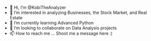 - 👋 Hi, I’m @KobiTheAnalyzer
- 👀 I’m interested in analyzing Businesses, the Stock Market, and Real Estate
- 🌱 I’m currently learning Advanced Python
- 💞️ I’m looking to collaborate on Data Analysis projects
- 📫 How to reach me ... Shoot me a message here :)

<!---
KobiTheAnalyzer/KobiTheAnalyzer is a ✨ special ✨ repository because its `README.md` (this file) appears on your GitHub profile.
You can click the Preview link to take a look at your changes.
--->
